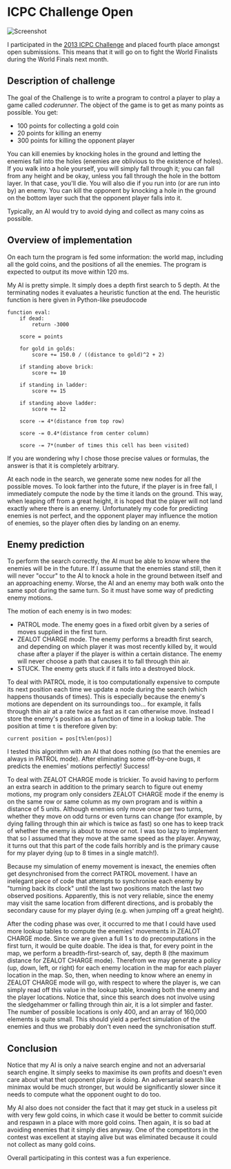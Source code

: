 ICPC Challenge Open
=========

![Screenshot](http://i.imgur.com/jXyzpuk.png)

I participated in the [2013 ICPC Challenge](http://icpc.baylor.edu/challenge/) and placed fourth place amongst open submissions. This means that it will go on to fight the World Finalists during the World Finals next month.

Description of challenge
--------

The goal of the Challenge is to write a program to control a player to play a game called _coderunner_. The object of the game is to get as many points as possible. You get:

- 100 points for collecting a gold coin
- 20 points for killing an enemy
- 300 points for killing the opponent player

You can kill enemies by knocking holes in the ground and letting the enemies fall into the holes (enemies are oblivious to the existence of holes). If you walk into a hole yourself, you will simply fall through it; you can fall from any height and be okay, unless you fall through the hole in the bottom layer. In that case, you'll die. You will also die if you run into (or are run into by) an enemy. You can kill the opponent by knocking a hole in the ground on the bottom layer such that the opponent player falls into it.

Typically, an AI would try to avoid dying and collect as many coins as possible.

Overview of implementation
-------- 

On each turn the program is fed some information: the world map, including all the gold coins, and the positions of all the enemies. The program is expected to output its move within 120 ms. 

My AI is pretty simple. It simply does a depth first search to 5 depth. At the terminating nodes it evaluates a heuristic function at the end. The heuristic function is here given in Python-like pseudocode

    function eval:
        if dead:
            return -3000

        score = points

        for gold in golds:
            score += 150.0 / ((distance to gold)^2 + 2)

        if standing above brick:
            score += 10

        if standing in ladder:
            score += 15

        if standing above ladder:
            score += 12

        score -= 4*(distance from top row)

        score -= 0.4*(distance from center column)

        score -= 7*(number of times this cell has been visited)

If you are wondering why I chose those precise values or formulas, the answer is that it is completely arbitrary. 

At each node in the search, we generate some new nodes for all the possible moves. To look farther into the future, if the player is in free fall, I immediately compute the node by the time it lands on the ground. This way, when leaping off from a great height, it is hoped that the player will not land exactly where there is an enemy. Unfortunately my code for predicting enemies is not perfect, and the opponent player may influence the motion of enemies, so the player often dies by landing on an enemy.

Enemy prediction
-------

To perform the search correctly, the AI must be able to know where the enemies will be in the future. If I assume that the enemies stand still, then it will never "occur" to the AI to knock a hole in the ground between itself and an approaching enemy. Worse, the AI and an enemy may both walk onto the same spot during the same turn. So it must have some way of predicting enemy motions.

The motion of each enemy is in two modes:

- PATROL mode. The enemy goes in a fixed orbit given by a series of moves supplied in the first turn.
- ZEALOT CHARGE mode. The enemy performs a breadth first search, and depending on which player it was most recently killed by, it would chase after a player if the player is within a certain distance. The enemy will never choose a path that causes it to fall through thin air.
- STUCK. The enemy gets stuck if it falls into a destroyed block.

To deal with PATROL mode, it is too computationally expensive to compute its next position each time we update a node during the search (which happens thousands of times). This is especially because the enemy's motions are dependent on its surroundings too... for example, it falls through thin air at a rate twice as fast as it can otherwise move. Instead I store the enemy's position as a function of time in a lookup table. The position at time `t` is therefore given by:

    current position = pos[t%len(pos)]

I tested this algorithm with an AI that does nothing (so that the enemies are always in PATROL mode). After eliminating some off-by-one bugs, it predicts the enemies' motions perfectly! Success!

To deal with ZEALOT CHARGE mode is trickier. To avoid having to perform an extra search in addition to the primary search to figure out enemy motions, my program only considers ZEALOT CHARGE mode if the enemy is on the same row or same column as my own program and is within a distance of 5 units. Although enemies only move once per two turns, whether they move on odd turns or even turns can change (for example, by dying falling through thin air which is twice as fast) so one has to keep track of whether the enemy is about to move or not. I was too lazy to implement that so I assumed that they move at the same speed as the player. Anyway, it turns out that this part of the code fails horribly and is the primary cause for my player dying (up to 8 times in a single match!).

Because my simulation of enemy movement is inexact, the enemies often get desynchronised from the correct PATROL movement. I have an inelegant piece of code that attempts to synchronise each enemy by "turning back its clock" until the last two positions match the last two observed positions. Apparently, this is not very reliable, since the enemy may visit the same location from different directions, and is probably the secondary cause for my player dying (e.g. when jumping off a great height).

After the coding phase was over, it occurred to me that I could have used more lookup tables to compute the enemies' movements in ZEALOT CHARGE mode. Since we are given a full 1 s to do precomputations in the first turn, it would be quite doable. The idea is that, for every point in the map, we perform a breadth-first-search of, say, depth 8 (the maximum distance for ZEALOT CHARGE mode). Therefrom we may generate a policy (up, down, left, or right) for each enemy location in the map for each player location in the map. So, then, when needing to know where an enemy in ZEALOT CHARGE mode will go, with respect to where the player is, we can simply read off this value in the lookup table, knowing both the enemy and the player locations. Notice that, since this search does not involve using the sledgehammer or falling through thin air, it is a lot simpler and faster. The number of possible locations is only 400, and an array of 160,000 elements is quite small. This should yield a perfect simulation of the enemies and thus we probably don't even need the synchronisation stuff.

Conclusion
-------

Notice that my AI is only a naive search engine and not an adversarial search engine. It simply seeks to maximise its own profits and doesn't even care about what thet opponent player is doing. An adversarial search like minimax would be much stronger, but would be significantly slower since it needs to compute what the opponent ought to do too.

My AI also does not consider the fact that it may get stuck in a useless pit with very few gold coins, in which case it would be better to commit suicide and respawn in a place with more gold coins. Then again, it is so bad at avoiding enemies that it simply dies anyway. One of the competitors in the contest was excellent at staying alive but was eliminated because it could not collect as many gold coins.

Overall participating in this contest was a fun experience. 

